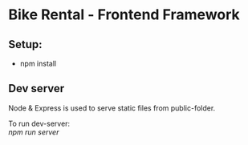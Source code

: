 # Bike Rental - Frontend Framework

## Setup:
- npm install

## Dev server
Node & Express is used to serve static files from public-folder.

To run dev-server:  
*npm run server*